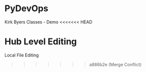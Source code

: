 # PyDevOps
Kirk Byers Classes - Demo 
<<<<<<< HEAD


Hub Level Editing
=======
Local File Editing
>>>>>>> a886b2e (Merge Conflict)
